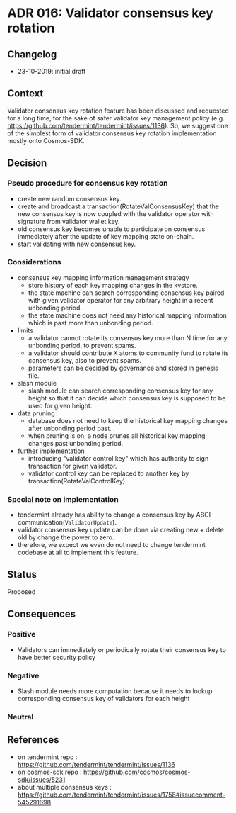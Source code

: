 # ADR 016: Validator consensus key rotation

## Changelog

- 23-10-2019: initial draft

## Context

Validator consensus key rotation feature has been discussed and requested for a long time, for the sake of safer validator 
key management policy (e.g. https://github.com/tendermint/tendermint/issues/1136). So, we suggest one of the simplest form of
validator consensus key rotation implementation mostly onto Cosmos-SDK.

## Decision

### Pseudo procedure for consensus key rotation

- create new random consensus key.
- create and broadcast a transaction(RotateValConsensusKey) that the new consensus key is now coupled with the validator operator with signature from validator wallet key.
- old consensus key becomes unable to participate on consensus immediately after the update of key mapping state on-chain.
- start validating with new consensus key.

### Considerations

- consensus key mapping information management strategy
    - store history of each key mapping changes in the kvstore.
    - the state machine can search corresponding consensus key paired with given validator operator for any arbitrary height in a recent unbonding period.
    - the state machine does not need any historical mapping information which is past more than unbonding period.
- limits
    - a validator cannot rotate its consensus key more than N time for any unbonding period, to prevent spams.
    - a validator should contribute X atoms to community fund to rotate its consensus key, also to prevent spams.
    - parameters can be decided by governance and stored in genesis file.
- slash module
    - slash module can search corresponding consensus key for any height so that it can decide which consensus key is supposed to be used for given height.
- data pruning
    - database does not need to keep the historical key mapping changes after unbonding period past.
    - when pruning is on, a node prunes all historical key mapping changes past unbonding period.
- further implementation
    - introducing "validator control key" which has authority to sign transaction for given validator.
    - validator control key can be replaced to another key by transaction(RotateValControlKey).

### Special note on implementation

- tendermint already has ability to change a consensus key by ABCI communication(`ValidatorUpdate`).
- validator consensus key update can be done via creating new + delete old by change the power to zero.
- therefore, we expect we even do not need to change tendermint codebase at all to implement this feature.

## Status

Proposed

## Consequences

### Positive

- Validators can immediately or periodically rotate their consensus key to have better security policy

### Negative

- Slash module needs more computation because it needs to lookup corresponding consensus key of validators for each height

### Neutral

## References

- on tendermint repo : https://github.com/tendermint/tendermint/issues/1136
- on cosmos-sdk repo : https://github.com/cosmos/cosmos-sdk/issues/5231
- about multiple consensus keys : https://github.com/tendermint/tendermint/issues/1758#issuecomment-545291698
